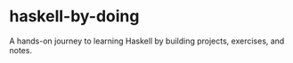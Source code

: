 # haskell-by-doing
A hands-on journey to learning Haskell by building projects, exercises, and notes.
